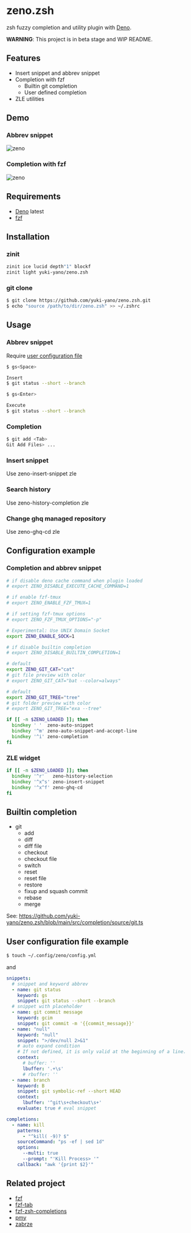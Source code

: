 # zeno.zsh

zsh fuzzy completion and utility plugin with [Deno](https://deno.land/).

**WARNING**: This project is in beta stage and WIP README.

## Features

- Insert snippet and abbrev snippet
- Completion with fzf
  - Builtin git completion
  - User defined completion
- ZLE utilities

## Demo

### Abbrev snippet

![zeno](https://user-images.githubusercontent.com/5423775/119225771-e0dfda80-bb40-11eb-8001-f5b575e29707.gif "zeno")

### Completion with fzf

![zeno](https://user-images.githubusercontent.com/5423775/119226132-aaa35a80-bb42-11eb-9b90-1071fce1fc7d.gif "zeno")

## Requirements

- [Deno](https://deno.land/) latest
- [fzf](https://github.com/junegunn/fzf)

## Installation

### zinit

```zsh
zinit ice lucid depth"1" blockf
zinit light yuki-yano/zeno.zsh
```

### git clone

```sh
$ git clone https://github.com/yuki-yano/zeno.zsh.git
$ echo "source /path/to/dir/zeno.zsh" >> ~/.zshrc
```

## Usage

### Abbrev snippet

Require [user configuration file](#user-configuration-file-example)

```sh
$ gs<Space>

Insert
$ git status --short --branch
```

```sh
$ gs<Enter>

Execute
$ git status --short --branch
```

### Completion

```sh
$ git add <Tab>
Git Add Files> ...
```

### Insert snippet

Use zeno-insert-snippet zle

### Search history

Use zeno-history-completion zle

### Change ghq managed repository

Use zeno-ghq-cd zle

## Configuration example

### Completion and abbrev snippet

```zsh
# if disable deno cache command when plugin loaded
# export ZENO_DISABLE_EXECUTE_CACHE_COMMAND=1

# if enable fzf-tmux
# export ZENO_ENABLE_FZF_TMUX=1

# if setting fzf-tmux options
# export ZENO_FZF_TMUX_OPTIONS="-p"

# Experimental: Use UNIX Domain Socket
export ZENO_ENABLE_SOCK=1

# if disable builtin completion
# export ZENO_DISABLE_BUILTIN_COMPLETION=1

# default
export ZENO_GIT_CAT="cat"
# git file preview with color
# export ZENO_GIT_CAT="bat --color=always"

# default
export ZENO_GIT_TREE="tree"
# git folder preview with color
# export ZENO_GIT_TREE="exa --tree"

if [[ -n $ZENO_LOADED ]]; then
  bindkey ' '  zeno-auto-snippet
  bindkey '^m' zeno-auto-snippet-and-accept-line
  bindkey '^i' zeno-completion
fi
```

### ZLE widget

```zsh
if [[ -n $ZENO_LOADED ]]; then
  bindkey '^r'   zeno-history-selection
  bindkey '^x^s' zeno-insert-snippet
  bindkey '^x^f' zeno-ghq-cd
fi
```

## Builtin completion

- git
  - add
  - diff
  - diff file
  - checkout
  - checkout file
  - switch
  - reset
  - reset file
  - restore
  - fixup and squash commit
  - rebase
  - merge

See: https://github.com/yuki-yano/zeno.zsh/blob/main/src/completion/source/git.ts

## User configuration file example

```sh
$ touch ~/.config/zeno/config.yml
```

and

```yaml
snippets:
  # snippet and keyword abbrev
  - name: git status
    keyword: gs
    snippet: git status --short --branch
  # snippet with placeholder
  - name: git commit message
    keyword: gcim
    snippet: git commit -m '{{commit_message}}'
  - name: "null"
    keyword: "null"
    snippet: ">/dev/null 2>&1"
    # auto expand condition
    # If not defined, it is only valid at the beginning of a line.
    context:
      # buffer: '' 
      lbuffer: '.+\s'
      # rbuffer: ''
  - name: branch
    keyword: B
    snippet: git symbolic-ref --short HEAD
    context:
      lbuffer: '^git\s+checkout\s+'
    evaluate: true # eval snippet

completions:
  - name: kill
    patterns: 
      - "^kill( -9)? $"
    sourceCommand: "ps -ef | sed 1d"
    options:
      --multi: true
      --prompt: "'Kill Process> '"
    callback: "awk '{print $2}'"
```

## Related project

- [fzf](https://github.com/junegunn/fzf)
- [fzf-tab](https://github.com/Aloxaf/fzf-tab)
- [fzf-zsh-completions](https://github.com/chitoku-k/fzf-zsh-completions)
- [pmy](https://github.com/relastle/pmy/)
- [zabrze](https://github.com/Ryooooooga/zabrze)
